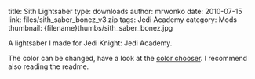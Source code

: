 title: Sith Lightsaber
type: downloads
author: mrwonko
date: 2010-07-15
link: files/sith_saber_bonez_v3.zip
tags: Jedi Academy
category: Mods
thumbnail: {filename}thumbs/sith_saber_bonez.jpg

A lightsaber I made for Jedi Knight: Jedi Academy.
The color can be changed, have a look at the [color chooser]({filename}/static/saberchooser/index.html). I recommend also reading the readme.
